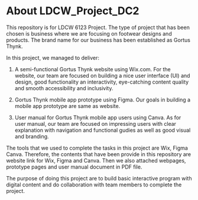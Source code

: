 # About LDCW_Project_DC2
This repository is for LDCW 6123 Project. The type of project that has been chosen is business where we are focusing on footwear designs and products. The brand name for our business has been established as Gortus Thynk.

In this project, we managed to deliver:
1. A semi-functional Gortus Thynk website using Wix.com.
   For the website, our team are focused on building a nice user interface (UI) and design, good      functionality an interactivity, eye-catching content quality and smooth accessibility and          inclusivity.
   
2. Gortus Thynk mobile app prototype using Figma.
   Our goals in building a mobile app prototype are same as website.
   
3. User manual for Gortus Thynk mobile app users using Canva.
   As for user manual, our team are focused on impressing users with clear explanation with           navigation and functional gudies as well as good visual and branding.

The tools that we used to complete the tasks in this project are Wix, Figma Canva. Therefore, the contents that have been provide in this repository are website link for Wix, Figma and Canva. Then we also attached webpages, prototype pages and user manual document in PDF file.

The purpose of doing this project are to build basic interactive program with digital content and do collaboration with team members to complete the project.
